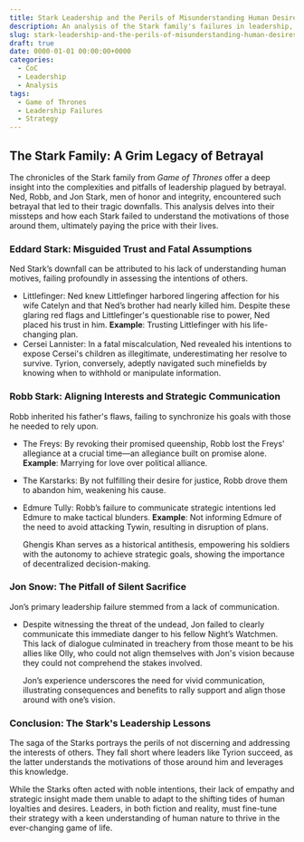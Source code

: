 ```yaml
---
title: Stark Leadership and the Perils of Misunderstanding Human Desires
description: An analysis of the Stark family's failures in leadership, focusing on understanding motivations and strategic misalignment.
slug: stark-leadership-and-the-perils-of-misunderstanding-human-desires
draft: true
date: 0000-01-01 00:00:00+0000
categories:
  - CoC
  - Leadership
  - Analysis
tags:
  - Game of Thrones
  - Leadership Failures
  - Strategy
---
```


## The Stark Family: A Grim Legacy of Betrayal

  The chronicles of the Stark family from *Game of Thrones* offer a deep insight into the complexities and pitfalls of leadership plagued by betrayal. Ned, Robb, and Jon Stark, men of honor and integrity, encountered such betrayal that led to their tragic downfalls. This analysis delves into their missteps and how each Stark failed to understand the motivations of those around them, ultimately paying the price with their lives.

### Eddard Stark: Misguided Trust and Fatal Assumptions

  Ned Stark’s downfall can be attributed to his lack of understanding human motives, failing profoundly in assessing the intentions of others.

- Littlefinger: Ned knew Littlefinger harbored lingering affection for his wife Catelyn and that Ned’s brother had nearly killed him. Despite these glaring red flags and Littlefinger's questionable rise to power, Ned placed his trust in him. **Example**: Trusting Littlefinger with his life-changing plan.
- Cersei Lannister: In a fatal miscalculation, Ned revealed his intentions to expose Cersei's children as illegitimate, underestimating her resolve to survive. Tyrion, conversely, adeptly navigated such minefields by knowing when to withhold or manipulate information.

### Robb Stark: Aligning Interests and Strategic Communication

  Robb inherited his father's flaws, failing to synchronize his goals with those he needed to rely upon.

- The Freys: By revoking their promised queenship, Robb lost the Freys' allegiance at a crucial time—an allegiance built on promise alone. **Example**: Marrying for love over political alliance.
- The Karstarks: By not fulfilling their desire for justice, Robb drove them to abandon him, weakening his cause.
- Edmure Tully: Robb’s failure to communicate strategic intentions led Edmure to make tactical blunders. **Example**: Not informing Edmure of the need to avoid attacking Tywin, resulting in disruption of plans.

  Ghengis Khan serves as a historical antithesis, empowering his soldiers with the autonomy to achieve strategic goals, showing the importance of decentralized decision-making.

### Jon Snow: The Pitfall of Silent Sacrifice

  Jon’s primary leadership failure stemmed from a lack of communication.

- Despite witnessing the threat of the undead, Jon failed to clearly communicate this immediate danger to his fellow Night’s Watchmen. This lack of dialogue culminated in treachery from those meant to be his allies like Olly, who could not align themselves with Jon's vision because they could not comprehend the stakes involved.

  Jon’s experience underscores the need for vivid communication, illustrating consequences and benefits to rally support and align those around with one’s vision.

### Conclusion: The Stark's Leadership Lessons

  The saga of the Starks portrays the perils of not discerning and addressing the interests of others. They fall short where leaders like Tyrion succeed, as the latter understands the motivations of those around him and leverages this knowledge.

  While the Starks often acted with noble intentions, their lack of empathy and strategic insight made them unable to adapt to the shifting tides of human loyalties and desires. Leaders, in both fiction and reality, must fine-tune their strategy with a keen understanding of human nature to thrive in the ever-changing game of life.
